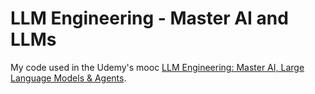 # LLM Engineering - Master AI and LLMs

My code used in the Udemy's mooc [LLM Engineering: Master AI, Large Language Models & Agents](https://www.udemy.com/course/llm-engineering-master-ai-and-large-language-models/).
